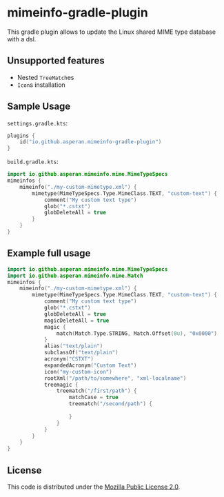 # mimeinfo-gradle-plugin
This gradle plugin allows to update the Linux shared MIME type database with a dsl.

## Unsupported features
* Nested `TreeMatch`es
* `Icon`s installation

## Sample Usage
`settings.gradle.kts`:
```kotlin
plugins {
    id("io.github.asperan.mimeinfo-gradle-plugin")
}
```

`build.gradle.kts`:
```kotlin
import io.github.asperan.mimeinfo.mime.MimeTypeSpecs
mimeinfos {
    mimeinfo("./my-custom-mimetype.xml") {
        mimetype(MimeTypeSpecs.Type.MimeClass.TEXT, "custom-text") {
            comment("My custom text type")
            glob("*.cstxt")
            globDeleteAll = true
        }
    }
}
```

## Example full usage
```kotlin
import io.github.asperan.mimeinfo.mime.MimeTypeSpecs
import io.github.asperan.mimeinfo.mime.Match
mimeinfos {
    mimeinfo("./my-custom-mimetype.xml") {
        mimetype(MimeTypeSpecs.Type.MimeClass.TEXT, "custom-text") {
            comment("My custom text type")
            glob("*.cstxt")
            globDeleteAll = true
            magicDeleteAll = true
            magic {
                match(Match.Type.STRING, Match.Offset(0u), "0x0000")
            }
            alias("text/plain")
            subclassOf("text/plain")
            acronym("CSTXT")
            expandedAcronym("Custom Text")
            icon("my-custom-icon")
            rootXml("/path/to/somewhere", "xml-localname")
            treemagic {
                treematch("/first/path") {
                    matchCase = true
                    treematch("/second/path") {
                    
                    }
                }
            }
        }
    }
}
```

## License
This code is distributed under the [Mozilla Public License 2.0](LICENSE).
